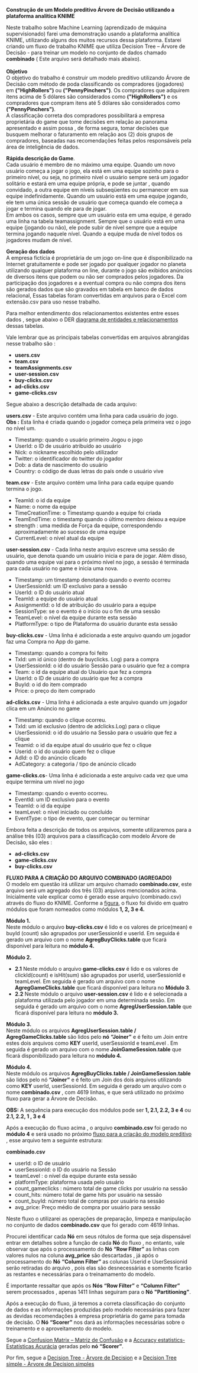 **Construção de um Modelo preditivo Árvore de Decisão utilizando a plataforma analítica KNIME**

Neste trabalho  sobre  Machine  Learning (aprendizado de máquina supervisionado) farei  uma demonstração usando a plataforma analítica KNIME, utilizando alguns dos muitos recursos dessa plataforma.
Estarei criando um fluxo de trabalho KNIME que utiliza Decision Tree –  Árvore de Decisão -  para treinar um modelo no conjunto de  dados chamado **combinado** ( Este arquivo será detalhado mais abaixo).<br/>                                
**Objetivo**<br/> 
 O objetivo do trabalho é construir um modelo preditivo utilizando Árvore de Decisão com método de poda classificando os compradores (jogadores) em **("HighRollers")** ou **("PennyPinchers")**. Os compradores que adquirem itens acima de  5  dólares são considerados como **("HighRollers")** e os  compradores que  compram itens até 5 dólares são considerados como **("PennyPinchers")**.<br/>
 A classificação correta dos compradores possibilitará a empresa proprietária do game que tome decisões em relação ao panorama apresentado e assim possa , de forma segura, tomar decisões que busquem melhorar o faturamento em relação aos (2) dois grupos de compradores, baseadas nas recomendações feitas pelos responsáveis pela área de inteligência de dados.<br/>

**Rápida descrição do Game**.<br/>
Cada usuário é membro de no máximo uma equipe. Quando um novo usuário começa a jogar o jogo, ela está em uma equipe sozinho para o primeiro nível, ou seja, no primeiro nível o usuário sempre será um jogador solitário e estará em uma equipe própria, e pode se juntar , quando convidado,  a outra  equipe em níveis subseqüentes ou permanecer em sua equipe indefinidamente.
Quando um usuário está em uma equipe jogando, ele tem uma única sessão de usuário que começa quando ele começa a jogar e termina quando ele para de jogar.<br/>
Em ambos os casos, sempre que um usuário esta em uma equipe, é gerado uma linha na tabela teamassignment. 
Sempre que o usuário está em uma equipe (jogando ou não), ele pode subir de nível sempre que a equipe termina jogando naquele nível.  Quando a equipe muda de nível todos os jogadores mudam de nível.<br/>

**Geração dos dados**<br/>
A empresa fictícia é proprietária de um jogo on-line que é disponibilizado na Internet gratuitamente e pode ser jogado por qualquer jogador no planeta utilizando qualquer plataforma on line,
durante o jogo são exibidos anúncios de diversos itens que podem ou não ser comprados pelos jogadores. Da participação dos jogadores e a eventual compra ou não compra dos itens  são gerados dados que são gravados em tabela em banco de dados relacional,
Essas tabelas foram convertidas em arquivos para o Excel com extensão.csv para  uso nesse trabalho.<br/>

Para melhor entendimento dos relacionamentos existentes entre esses dados , segue abaixo o DER [diagrama de entidades e relacionamentos](https://github.com/pmoniz7/Modelo-DecisionTree-KNIME-/blob/master/Modelo-DER.PNG) dessas tabelas.<br/>
      						
Vale lembrar que as principais tabelas convertidas em  arquivos  abrangidas nesse trabalho são :<br/>
* **users.csv**<br/>
* **team.csv**<br/>
* **teamAssignments.csv**<br/>
* **user-session.csv**<br/>
* **buy-clicks.csv**<br/>
* **ad-clicks.csv**<br/>
* **game-clicks.csv**<br/>

Segue abaixo a descrição detalhada de cada arquivo:<br/>



**users.csv** - Este arquivo contém uma linha para cada usuário do 
jogo.<br/>
**Obs :** Esta linha é criada quando o jogador começa pela primeira vez o jogo no nível um.<br/>
* Timestamp: quando o usuário primeiro Jogou o jogo<br/>
* UserId: o ID de usuário atribuído ao usuário<br/>
* Nick:     o nickname escolhido pelo  utilizador<br/>
* Twitter: o identificador do twitter do jogador<br/>
* Dob: a data de nascimento do usuário<br/>
* Country: o código de duas letras do país onde o usuário vive<br/>

**team.csv** - Este arquivo contém uma linha para cada equipe quando termina o jogo.<br/>
* TeamId: o id da equipe<br/>
* Name: o nome da equipe<br/>
* TimeCreationTime: o Timestamp quando a equipe foi criada<br/>
* TeamEndTime: o timestamp quando o último membro deixou a equipe<br/>
* strength : uma medida de Força da equipe, correspondendo aproximadamente ao sucesso de uma equipe<br/>
* CurrentLevel: o nível atual da equipe<br/>

**user-session.csv** - Cada linha neste arquivo escreve uma sessão de usuário, que denota quando um usuário inicia e  para de jogar. Além disso, quando uma equipe vai para o próximo nível no jogo, a sessão é terminada para cada usuário no game e inicia uma nova.<br/>
* Timestamp: um timestamp denotando quando o evento ocorreu<br/>
* UserSessionId: um ID exclusivo para a sessão<br/>
* UserId: o ID do usuário atual<br/>
* TeamId: a equipe do usuário atual<br/>
* AssignmentId:  o Id de atribuição do usuário para a equipe<br/>
* SessionType: se o evento é o início ou o fim de uma sessão<br/>
* TeamLevel: o nível da equipe durante esta sessão<br/>
* PlatformType: o tipo de Plataforma do usuário durante esta sessão<br/>

**buy-clicks.csv** - Uma linha é adicionada a este arquivo quando um jogador faz uma Compra no App do game.<br/>
* Timestamp: quando a compra foi feito<br/>
* TxId: um id único (dentro de buyclicks. Log) para a compra<br/>
* UserSessionId: o id do usuário Sessão para o usuário que fez a compra<br/>
* Team: o id da equipe atual do Usuário que fez a compra<br/>
* UserId: o ID de usuário do usuário que fez a compra<br/>
* BuyId: o id do item comprado<br/>
* Price: o preço do item comprado<br/>

**ad-clicks.csv** - Uma linha é adicionada a este arquivo quando um jogador clica em um
Anúncio no game<br/>
* Timestamp: quando o clique ocorreu.<br/>
* TxId: um id exclusivo (dentro de adclicks.Log) para o clique<br/>
* UserSessionid: o id do usuário na Sessão para o usuário que fez a clique<br/>
* Teamid: o id da equipe atual do usuário que fez o clique<br/>
* Userid: o id do usuário quem fez o clique<br/>
* AdId: o ID do anúncio clicado<br/> 
* AdCategory: a categoria / tipo de anúncio clicado<br/> 

**game-clicks.cs**- Uma linha é adicionada a este arquivo cada vez que uma equipe
termina um nível no jogo<br/>
* Timestamp: quando o evento ocorreu.<br/>
* EventId: um ID exclusivo para o evento<br/>
* TeamId: o id da equipe <br/>
* teamLevel: o nível iniciado ou concluído<br/>
* EventType: o tipo de evento, quer começar ou terminar<br/>
 
Embora feita a descrição de todos os arquivos, somente utilizaremos para a análise três (03) arquivos para a classificação com modelo  Árvore de Decisão, são eles :<br/> 
* **ad-clicks.csv** 
* **game-clicks.csv**
* **buy-clicks.csv**<br/>

**FLUXO  PARA A CRIAÇÃO DO ARQUIVO COMBINADO (AGREGADO)**<br/>
O modelo em questão irá utilizar um arquivo  chamado **combinado.csv**, este arquivo será um agregado dos três (03) arquivos mencionados acima.
Inicialmente vale explicar como é gerado esse arquivo (combinado.csv) através do fluxo do KNIME.
Conforme a [figura](https://github.com/pmoniz7/Modelo-DecisionTree-KNIME-/blob/master/Fluxo%20Prepara%C3%A7%C3%A3o.PNG), o fluxo foi divido em quatro módulos  que foram nomeados como módulos **1, 2, 3 e 4.**<br/>

**Módulo 1.**<br/>
Neste módulo  o arquivo  **buy-clicks.csv** é lido e os valores de price(mean)  e buyId (count) são agrupados por userSessionId e userId.  Em seguida  é  gerado  um  arquivo  com o nome **AgregBuyClicks.table** que ficará disponível para leitura no **módulo 4.**<br/>

**Módulo 2.**<br/>
* **2.1** Neste módulo  o arquivo  **game-clicks.csv** é lido e os valores de clickId(count)  e isHit(sum)  são agrupados por  userId, userSessionId e teamLevel.  Em seguida  é  gerado  um  arquivo  com o nome **AgregGameClicks.table** que ficará disponível  para leitura no
**Módulo 3**.<br/>
 * **2.2** Neste módulo  o arquivo  **user-session.csv** é lido e é selecionada a plataforma utilizada pelo jogador em uma determinada sesão.  Em seguida  é  gerado  um  arquivo  com o nome **AgregUserSession.table** que ficará disponível para leitura no **módulo 3.**<br/>
 
**Módulo 3.**<br/>
Neste módulo  os arquivos  **AgregUserSession.table / AgregGameClicks.table** são lidos pelo **nó** **“Joiner”** e é feito um Join entre estes dois arquivos  como **KEY** userId, userSessionId e teamLevel .  Em seguida  é  gerado  um  arquivo  com o nome **JoinGameSession.table** que ficará disponibilizado para leitura no **módulo 4.**<br/>

**Módulo 4.**<br/>
Neste módulo  os arquivos  **AgregBuyClicks.table / JoinGameSession.table** são lidos pelo nó **“Joiner”** e é feito um Join dos  dois arquivos utilizando como **KEY**  userId, userSessionId.  Em seguida  é  gerado  um  arquivo  com o nome **combinado.csv** , com 4619 linhas,  e que será utilizado no próximo fluxo para gerar a Árvore de Decisão.<br/>

**OBS:**  A  sequência  para  execução  dos  módulos  pode  ser  **1,  2.1,  2.2,  3  e  4** ou                                               **2.1,  2.2,  1 ,  3 e  4**<br/>
 
Após a execução do fluxo acima , o arquivo **combinado.csv**  foi gerado no **módulo 4** e será usado no próximo [fluxo para a criação do modelo preditivo](https://github.com/pmoniz7/Modelo-DecisionTree-KNIME-/blob/master/Fluxo%20Decision%20Tree.PNG) , esse arquivo  tem a seguinte estrutura:<br/>

**combinado.csv**<br/> 
* userId: o ID de usuário<br/>
* userSessionId: o ID do usuário na  Sessão<br/> 
* teamLevel : o nível da equipe durante esta sessão<br/>
* platformType: plataforma usada pelo usuário<br/>
* count_gameclicks  : número total de game clicks por usuário  na sessão<br/>
* count_hits:  número total de game hits por usuário na sessão<br/>
* count_buyId: número total de compras por usuário na sessão<br/>
* avg_price: Preço médio de compra por usuário  para sessão<br/>

Neste fluxo o utilizarei as operações de preparação,
limpeza e manipulação no conjunto de dados **combinado.csv** que foi gerado com 4619 linhas.<br/>

Procurei identificar cada **Nó** em seus rótulos de forma que seja dispensável entrar em detalhes sobre a função de cada **Nó** do fluxo , no entanto, vale observar que após  o processamento do **Nó** **“Row Filter”** as linhas com valores nulos na coluna **avg_price** são descartadas , já após o processamento do **Nó** **“Column Filter”**  as colunas Userid e UserSessionid  serão retiradas do arquivo , pois elas são desnecessárias  e somente ficarão as restantes e  necessárias para o treinamamento do modelo.<br/>

É importante ressaltar que após os **Nós**  **“Row Filter”**  e **“Column Filter”** serem processados ,  apenas 1411 linhas  seguiram para o **Nó** **"Partitioning"**.

Após a execução do fluxo,  já teremos  a correta classificação do conjunto de dados e as informações  produzidas pelo modelo  necessárias para fazer as devidas recomendações à empresa proprietária do game para tomada de decisão. 
O **Nó** **“Scorer”** nos dará as informações necessárias sobre o treinamento e o aproveitamento do modelo.<br/>
 
Segue a [Confusion Matrix – Matriz de Confusão](https://github.com/pmoniz7/Modelo-DecisionTree-KNIME-/blob/master/Confusion%20Matrix.PNG) e a [Accuracy estatistics- Estatísticas Acurácia](https://github.com/pmoniz7/Modelo-DecisionTree-KNIME-/blob/master/Statistics%20acur%C3%A1cia.PNG) geradas  pelo **nó** **“Scorer”**. 

Por fim, segue a [Decision Tree - Àrvore de Decision](https://github.com/pmoniz7/Modelo-DecisionTree-KNIME-/blob/master/Decision%20Tree%20Grafic.PNG) e a [Decision Tree simple - Àrvore de Decision simples](https://github.com/pmoniz7/Modelo-DecisionTree-KNIME-/blob/master/Decision%20Tree%20Simple.PNG) 
 



